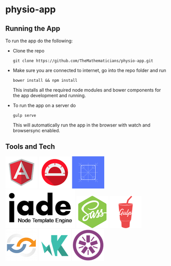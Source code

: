 # physio-app

## Running the App
To run the app do the following:
* Clone the repo

  ```shell
  git clone https://github.com/TheMathematicians/physio-app.git
  ```
* Make sure you are connected to internet, go into the repo folder and run

  ```shell
  bower install && npm install
  ```
  This installs all the required node modules and bower components for the app development and running.
* To run the app on a server do

  ```shell
  gulp serve
  ```
  This will automatically run the app in the browser with watch and browsersync enabled.
  
## Tools and Tech
[![Logo](src/assets/images/angular.png)](https://angularjs.org/)
[![Logo](src/assets/images/protractor.png)](https://github.com/angular/protractor)
[![Logo](src/assets/images/angular-material.png)](https://material.angularjs.org/#/)
[![Logo](src/assets/images/jade.png)](https://pugjs.org/api/getting-started.html)
[![Logo](src/assets/images/node-sass.png)](https://github.com/sass/node-sass)
[![Logo](src/assets/images/gulp.png)](http://gulpjs.com/)
[![Logo](src/assets/images/browsersync.png)](http://browsersync.io/)
[![Logo](src/assets/images/karma.png)](http://karma-runner.github.io/)
[![Logo](src/assets/images/jasmine.png)](http://jasmine.github.io/)

